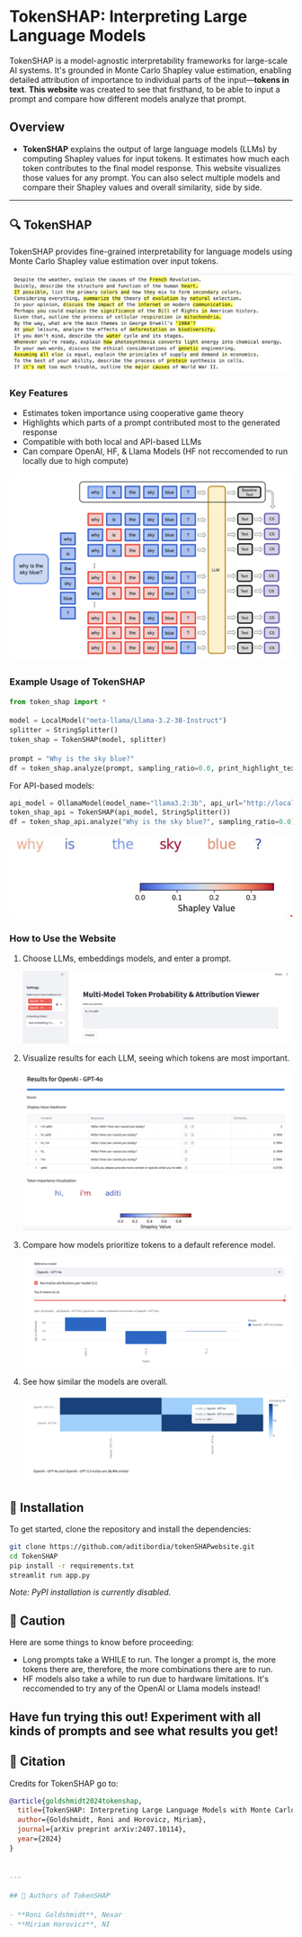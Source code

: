 # TokenSHAP: Interpreting Large Language Models

TokenSHAP is a model-agnostic interpretability frameworks for large-scale AI systems. It's grounded in Monte Carlo Shapley value estimation, enabling detailed attribution of importance to individual parts of the input—**tokens in text**. **This website** was created to see that firsthand, to be able to input a prompt and compare how different models analyze that prompt. 

## Overview

- **TokenSHAP** explains the output of large language models (LLMs) by computing Shapley values for input tokens. It estimates how much each token contributes to the final model response. This website visualizes those values for any prompt. You can also select multiple models and compare their Shapley values and overall similarity, side by side.


---

## 🔍 TokenSHAP

TokenSHAP provides fine-grained interpretability for language models using Monte Carlo Shapley value estimation over input tokens.

![TokenSHAP Example Output](data/tokenshap_example.jpg)

### Key Features
- Estimates token importance using cooperative game theory
- Highlights which parts of a prompt contributed most to the generated response
- Compatible with both local and API-based LLMs
- Can compare OpenAI, HF, & Llama Models (HF not reccomended to run locally due to high compute)

![TokenSHAP Architecture](data/TokenSHAP_flow.png)

### Example Usage of TokenSHAP
```python
from token_shap import *

model = LocalModel("meta-llama/Llama-3.2-3B-Instruct")
splitter = StringSplitter()
token_shap = TokenSHAP(model, splitter)

prompt = "Why is the sky blue?"
df = token_shap.analyze(prompt, sampling_ratio=0.0, print_highlight_text=True)
```

For API-based models:
```python
api_model = OllamaModel(model_name="llama3.2:3b", api_url="http://localhost:11434")
token_shap_api = TokenSHAP(api_model, StringSplitter())
df = token_shap_api.analyze("Why is the sky blue?", sampling_ratio=0.0)
```

![Tokens Importance](data/plot.JPG)

### How to Use the Website
1. Choose LLMs, embeddings models, and enter a prompt.
   
   ![prompt](data/prompt.png)
2. Visualize results for each LLM, seeing which tokens are most important.
   
   ![visualize](data/visualize.png)
3. Compare how models prioritize tokens to a default reference model.
   
   ![compare](data/compare.png)
4. See how similar the models are overall.

   ![similarity](data/similarity.png)

## 🧪 Installation

To get started, clone the repository and install the dependencies:

```bash
git clone https://github.com/aditibordia/tokenSHAPwebsite.git
cd TokenSHAP
pip install -r requirements.txt
streamlit run app.py
```

*Note: PyPI installation is currently disabled.*

## 🚨 Caution
Here are some things to know before proceeding:
- Long prompts take a WHILE to run. The longer a prompt is, the more tokens there are, therefore, the more combinations there are to run.
- HF models also take a while to run due to hardware limitations. It's reccomended to try any of the OpenAI or Llama models instead!

Have fun trying this out! Experiment with all kinds of prompts and see what results you get!
---

## 📄 Citation

Credits for TokenSHAP go to:

```bibtex
@article{goldshmidt2024tokenshap,
  title={TokenSHAP: Interpreting Large Language Models with Monte Carlo Shapley Value Estimation},
  author={Goldshmidt, Roni and Horovicz, Miriam},
  journal={arXiv preprint arXiv:2407.10114},
  year={2024}
}


---

## 👥 Authors of TokenSHAP

- **Roni Goldshmidt**, Nexar
- **Miriam Horovicz**, NI



